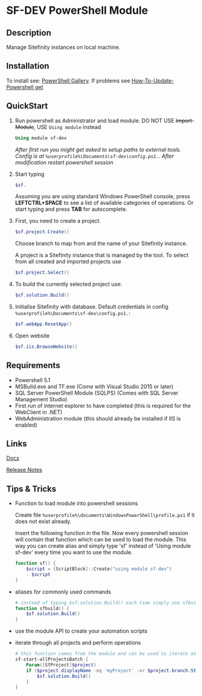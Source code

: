 # SF-DEV PowerShell Module

## Description

Manage Sitefinity instances on local machine.

## Installation

To install see: [PowerShell Gallery](https://www.powershellgallery.com/packages/sf-dev/). If problems see [How-To-Update-Powershell get](https://docs.microsoft.com/en-us/powershell/gallery/installing-psget)

## QuickStart

1. Run powershell as Administrator and load module. DO NOT USE ~~Import-Module~~, USE `Using module` instead
    ```powershell
    Using module sf-dev
    ```

    _After first run you might get asked to setup paths to external tools. Config is at `%userprofile%\Documents\sf-dev\config.ps1.`. After modification restart powershell session_

2. Start typing
    ```powershell
    $sf.
    ```
    Assuming you are using standard Windows PowerShell console, press __LEFTCTRL+SPACE__ to see a list of available categories of operations. Or start typing and press __TAB__ for autocomplete.

3. First, you need to create a project.
    ```powershell
    $sf.project.Create()
    ```
    Choose branch to map from and the name of your Sitefinity instance.

    A project is a Sitefinity instance that is managed by the tool. To select from all created and imported projects use
    ```powershell
    $sf.project.Select()
    ```

4. To build the currently selected project use:
    ```powershell
    $sf.solution.Build()
    ```

5. Initialise Sitefinity with database. Default credentials in config `%userprofile%\Documents\sf-dev\config.ps1.`:
    ```powershell
    $sf.webApp.ResetApp()
    ```

6. Open website
    ```powershell
    $sf.iis.BrowseWebsite()
    ```

## Requirements

- Powershell 5.1
- MSBuild.exe and TF.exe (Come with Visual Studio 2015 or later)
- SQL Server PowerShell Module (SQLPS) (Comes with SQL Server Management Studio)
- First run of internet explorer to have completed (this is required for the WebClient in .NET)
- WebAdministration module (this should already be installed if IIS is enabled)

## Links

[Docs](./docs.md)

[Release Notes](./sf-dev/sf-dev.psd1)

## Tips & Tricks

- Function to load module into powershell sessions

  Create file `%userprofile%\documents\WindowsPowerShell\profile.ps1` if it does not exist already.

  Insert the following function in the file. Now every powershell session will contain that function which can be used to load the module. 
  This way you can create alias and simply type 'sf' instead of 'Using module sf-dev' every time you want to use the module.

  ```powerShell
  function sf() {
      $script = [ScriptBlock]::Create("using module sf-dev")
      . $script
  }
  ```

- aliases for commonly used commands

  ```powerShell
  # instead of typing $sf.solution.Build() each time simply use sfbuild
  function sfbuild() {
      $sf.solution.Build()
  }
  ```
  
- use the module API to create your automation scripts

- iterate through all projects and perform operations
    ```PowerShell
    # this function comes from the module and can be used to iterate and perform operations on each project managed by the module
    sf-start-allProjectsBatch {
        Param([SfProject]$project)
        if ($project.displayName -eq 'myProject' -or $project.branch.StartsWith("Fixes_")) {
            $sf.solution.Build()
        }
    }
    ```

    
